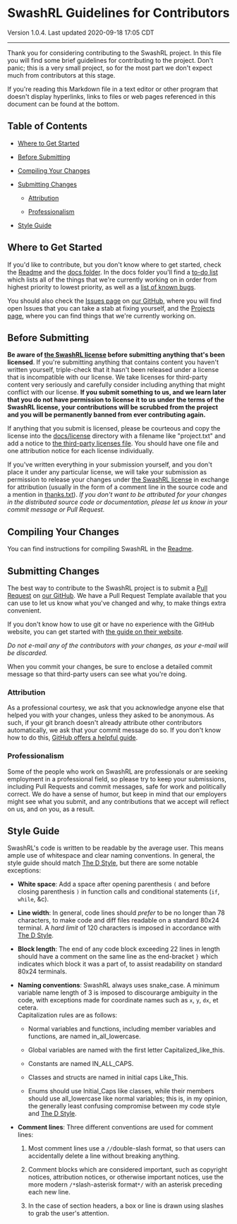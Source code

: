 SwashRL Guidelines for Contributors
===================================

Version 1.0.4.  Last updated 2020-09-18 17:05 CDT

---

Thank you for considering contributing to the SwashRL project.  In this file
you will find some brief guidelines for contributing to the project.  Don't
panic; this is a very small project, so for the most part we don't expect much
from contributors at this stage.

If you're reading this Markdown file in a text editor or other program that
doesn't display hyperlinks, links to files or web pages referenced in this
document can be found at the bottom.

## Table of Contents

* [Where to Get Started](#where-to-get-started)

* [Before Submitting](#before-submitting)

* [Compiling Your Changes](#compiling-your-changes)

* [Submitting Changes](#submitting-changes)

  * [Attribution](#attribution)

  * [Professionalism](#professionalism)

* [Style Guide](#style-guide)

## Where to Get Started

If you'd like to contribute, but you don't know where to get started, check
the [Readme] and the [docs folder].  In the docs folder you'll find a
[to-do list] which lists all of the things that we're currently working on in
order from highest priority to lowest priority, as well as a [list of known
bugs].

You should also check the [Issues page] on [our GitHub], where you will find
open Issues that you can take a stab at fixing yourself, and the
[Projects page], where you can find things that we're currently working on.

## Before Submitting

**Be aware of [the SwashRL license] before submitting anything that's been
licensed**.  If you're submitting anything that contains content you haven't
written yourself, triple-check that it hasn't been released under a license
that is incompatible with our license.  We take licenses for third-party
content very seriously and carefully consider including anything that might
conflict with our license.  **If you submit something to us, and we learn
later that you do not have permission to license it to us under the terms of
the SwashRL license, your contributions will be scrubbed from the project and
you will be permanently banned from ever contributing again.**

If anything that you submit is licensed, please be courteous and copy the
license into the [docs/license] directory with a filename like "project.txt"
and add a notice to [the third-party licenses file].  You should have one file
and one attribution notice for each license individually.

If you've written everything in your submission yourself, and you don't place
it under any particular license, we will take your submission as permission to
release your changes under [the SwashRL license] in exchange for attribution
(usually in the form of a comment line in the source code and a mention in
[thanks.txt]).  _If you don't want to be attributed for your changes in the
distributed source code or documentation, please let us know in your commit
message or Pull Request._

## Compiling Your Changes

You can find instructions for compiling SwashRL in the [Readme].

## Submitting Changes

The best way to contribute to the SwashRL project is to submit a
[Pull Request] on [our GitHub].  We have a Pull Request Template available
that you can use to let us know what you've changed and why, to make things
extra convenient.

If you don't know how to use git or have no experience with the GitHub
website, you can get started with [the guide on their website].

_Do not e-mail any of the contributors with your changes, as your e-mail will
be discarded._

When you commit your changes, be sure to enclose a detailed commit message so
that third-party users can see what you're doing.

### Attribution

As a professional courtesy, we ask that you acknowledge anyone else that
helped you with your changes, unless they asked to be anonymous.  As such, if
your git branch doesn't already attribute other contributors automatically, we
ask that your commit message do so.  If you don't know how to do this,
[GitHub offers a helpful guide].

### Professionalism

Some of the people who work on SwashRL are professionals or are seeking
employment in a professional field, so please try to keep your submissions,
including Pull Requests and commit messages, safe for work and politically
correct.  We do have a sense of humor, but keep in mind that our employers
might see what you submit, and any contributions that we accept will reflect
on us, and on you, as a result.

## Style Guide

SwashRL's code is written to be readable by the average user.  This means
ample use of whitespace and clear naming conventions.  In general, the style
guide should match [The D Style], but there are some notable exceptions:

* **White space**: Add a space after opening parenthesis `(` and before
  closing parenthesis `)` in function calls and conditional statements (`if`,
  `while`, &c).

* **Line width**: In general, code lines should _prefer_ to be no longer than
  78 characters, to make code and diff files readable on a standard 80x24
  terminal.  A _hard limit_ of 120 characters is imposed in accordance with
  [The D Style].

* **Block length**: The end of any code block exceeding 22 lines in length
  should have a comment on the same line as the end-bracket `}` which
  indicates which block it was a part of, to assist readability on standard
  80x24 terminals.

* **Naming conventions**: SwashRL always uses snake\_case.  A minimum variable
  name length of 3 is imposed to discourarge ambiguity in the code, with
  exceptions made for coordinate names such as `x`, `y`, `dx`, et cetera.  
  Capitalization rules are as follows:

  * Normal variables and functions, including member variables and functions,
    are named in\_all\_lowercase.

  * Global variables are named with the first letter Capitalized\_like\_this.

  * Constants are named IN\_ALL\_CAPS.

  * Classes and structs are named in initial caps Like\_This.

  * Enums should use Initial\_Caps like classes, while their members should
    use all_lowercase like normal variables; this is, in my opinion, the
    generally least confusing compromise between my code style and
    [The D Style].

* **Comment lines**: Three different conventions are used for comment lines:

  1. Most comment lines use a `//`double-slash format, so that users can
     accidentally delete a line without breaking anything.

  2. Comment blocks which are considered important, such as copyright notices,
     attribution notices, or otherwise important notices, use the more modern
     `/*`slash-asterisk format`*/` with an asterisk preceding each new line.

  3. In the case of section headers, a box or line is drawn using slashes to
     grab the user's attention.

[the SwashRL license]: ../LICENSE.txt
[the third-party licenses file]: ../3rdparty.txt
[Readme]: ../README.md
[docs folder]: ../docs
[to-do list]: ../docs/to-do.txt
[list of known bugs]: ../docs/bugs.txt
[docs/license]: ../docs/license
[thanks.txt]: ../thanks.txt
[our GitHub]: https://github.com/swashdev/SwashRL
[Issues page]: https://github.com/swashdev/SwashRL/issues
[Projects page]: https://github.com/swashdev/SwashRL/projects
[Pull Request]: https://github.com/swashdev/SwashRL/pulls
[the guide on their website]: https://guides.github.com/activities/hello-world/
[GitHub offers a helpful guide]: https://help.github.com/articles/creating-a-commit-with-multiple-authors/
[The D Style]: https://dlang.org/dstyle.html
